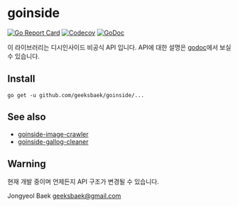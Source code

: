 # goinside
<!-- [![Build Status](https://travis-ci.org/geeksbaek/goinside.svg?branch=master)](https://travis-ci.org/geeksbaek/goinside) -->
[![Go Report Card](https://goreportcard.com/badge/github.com/geeksbaek/goinside)](https://goreportcard.com/report/github.com/geeksbaek/goinside)
[![Codecov](https://img.shields.io/codecov/c/github/geeksbaek/goinside.svg)](https://codecov.io/gh/geeksbaek/goinside)
[![GoDoc](https://godoc.org/github.com/geeksbaek/goinside?status.svg)](https://godoc.org/github.com/geeksbaek/goinside)

이 라이브러리는 디시인사이드 비공식 API 입니다.
API에 대한 설명은 [godoc](https://godoc.org/github.com/geeksbaek/goinside)에서 보실 수 있습니다.

## Install
```
go get -u github.com/geeksbaek/goinside/...
```

## See also

- [goinside-image-crawler](https://github.com/geeksbaek/goinside-image-crawler)
- [goinside-gallog-cleaner](https://github.com/geeksbaek/goinside-gallog-cleaner)

## Warning

현재 개발 중이며 언제든지 API 구조가 변경될 수 있습니다.

Jongyeol Baek <geeksbaek@gmail.com>
